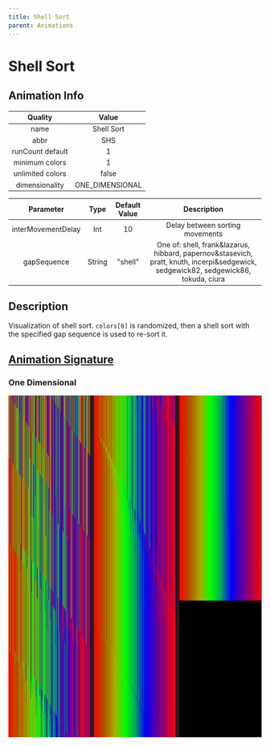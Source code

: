 ```yaml
---
title: Shell Sort
parent: Animations
---
```


<!-- THIS FILE IS AUTOMATICALLY GENERATED -->
<!-- MAKE CHANGES TO THE AnimationInfo INSTANCE ASSOCIATED WITH THIS ANIMATION -->

# Shell Sort

## Animation Info

|Quality|Value|
|:-:|:-:|
|name|Shell Sort|
|abbr|SHS|
|runCount default|1|
|minimum colors|1|
|unlimited colors|false|
|dimensionality|ONE_DIMENSIONAL|

|Parameter|Type|Default Value|Description|
|:-:|:-:|:-:|:-:|
|interMovementDelay|Int|10|Delay between sorting movements|
|gapSequence|String|"shell"|One of: shell, frank&lazarus, hibbard, papernov&stasevich, pratt, knuth, incerpi&sedgewick, sedgewick82, sedgewick86, tokuda, ciura|

## Description
Visualization of shell sort.
`colors[0]` is randomized, then a shell sort with the specified gap sequence is used to re-sort it.

## [Animation Signature](Animation-Signatures)
### One Dimensional

![Shell Sort Signature](/signatures/shell_sort.png)

